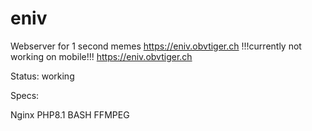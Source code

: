 # eniv
Webserver for 1 second memes https://eniv.obvtiger.ch
!!!currently not working on mobile!!!
https://eniv.obvtiger.ch

Status:
working



Specs:

Nginx 
PHP8.1 
BASH 
FFMPEG
